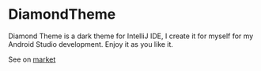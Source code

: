 # DiamondTheme
Diamond Theme is a dark theme for IntelliJ IDE, I create it for myself for my Android Studio development.
Enjoy it as you like it.

See on [market](https://plugins.jetbrains.com/plugin/19690-diamond-theme)
